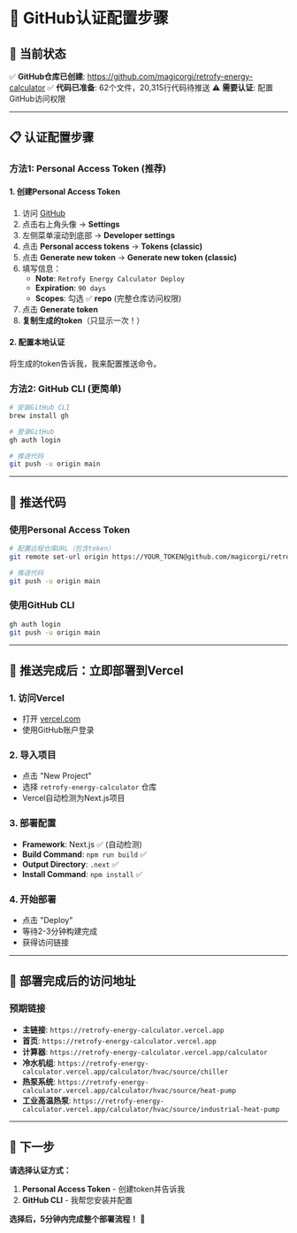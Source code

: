 # 🔐 GitHub认证配置步骤

## 🎯 当前状态
✅ **GitHub仓库已创建**: https://github.com/magicorgi/retrofy-energy-calculator
✅ **代码已准备**: 62个文件，20,315行代码待推送
⚠️ **需要认证**: 配置GitHub访问权限

---

## 📋 认证配置步骤

### 方法1: Personal Access Token (推荐)

#### 1. 创建Personal Access Token
1. 访问 [GitHub](https://github.com)
2. 点击右上角头像 → **Settings**
3. 左侧菜单滚动到底部 → **Developer settings**
4. 点击 **Personal access tokens** → **Tokens (classic)**
5. 点击 **Generate new token** → **Generate new token (classic)**
6. 填写信息：
   - **Note**: `Retrofy Energy Calculator Deploy`
   - **Expiration**: `90 days`
   - **Scopes**: 勾选 ✅ **repo** (完整仓库访问权限)
7. 点击 **Generate token**
8. **复制生成的token**（只显示一次！）

#### 2. 配置本地认证
将生成的token告诉我，我来配置推送命令。

### 方法2: GitHub CLI (更简单)
```bash
# 安装GitHub CLI
brew install gh

# 登录GitHub
gh auth login

# 推送代码
git push -u origin main
```

---

## 🚀 推送代码

### 使用Personal Access Token
```bash
# 配置远程仓库URL（包含token）
git remote set-url origin https://YOUR_TOKEN@github.com/magicorgi/retrofy-energy-calculator.git

# 推送代码
git push -u origin main
```

### 使用GitHub CLI
```bash
gh auth login
git push -u origin main
```

---

## 🎯 推送完成后：立即部署到Vercel

### 1. 访问Vercel
- 打开 [vercel.com](https://vercel.com)
- 使用GitHub账户登录

### 2. 导入项目
- 点击 "New Project"
- 选择 `retrofy-energy-calculator` 仓库
- Vercel自动检测为Next.js项目

### 3. 部署配置
- **Framework**: Next.js ✅ (自动检测)
- **Build Command**: `npm run build` ✅
- **Output Directory**: `.next` ✅
- **Install Command**: `npm install` ✅

### 4. 开始部署
- 点击 "Deploy"
- 等待2-3分钟构建完成
- 获得访问链接

---

## 📱 部署完成后的访问地址

### 预期链接
- **主链接**: `https://retrofy-energy-calculator.vercel.app`
- **首页**: `https://retrofy-energy-calculator.vercel.app`
- **计算器**: `https://retrofy-energy-calculator.vercel.app/calculator`
- **冷水机组**: `https://retrofy-energy-calculator.vercel.app/calculator/hvac/source/chiller`
- **热泵系统**: `https://retrofy-energy-calculator.vercel.app/calculator/hvac/source/heat-pump`
- **工业高温热泵**: `https://retrofy-energy-calculator.vercel.app/calculator/hvac/source/industrial-heat-pump`

---

## 🎊 下一步

**请选择认证方式：**
1. **Personal Access Token** - 创建token并告诉我
2. **GitHub CLI** - 我帮您安装并配置

**选择后，5分钟内完成整个部署流程！** 🚀





